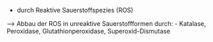 - durch Reaktive Sauerstoffspezies (ROS)

--> Abbau der ROS in unreaktive Sauerstoffformen durch:
	- Katalase, Peroxidase, Glutathionperoxidase, Superoxid-Dismutase